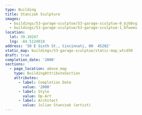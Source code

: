 ```yaml
---
type: Building
title: Stanczak Sculpture
images:
  - buildings/53-garage-sculptue/53-garage-sculptue-0_bjb8vg
  - buildings/53-garage-sculptue/53-garage-sculptue-1_bfwomu
location:
  lat: 39.10247
  lng: -84.5124018
address: '50 E Sixth St., Cincinnati, OH  45202'
static_map: buildings/53-garage-sculptue/static-map_wtcd50
draft: true
completion_date: '2008'
sections:
  - page_location: above_map
    type: BuildingAttributeSection
    attributes:
      - label: Completion Date
        value: '2008'
      - label: Style
        value: Op-Art
      - label: Architect
        value: Julian Stanczak (artist)
---
```

